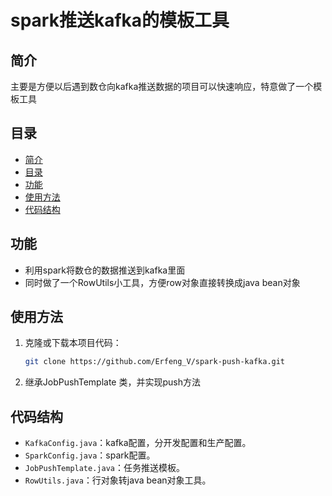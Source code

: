 # spark推送kafka的模板工具

## 简介

主要是方便以后遇到数仓向kafka推送数据的项目可以快速响应，特意做了一个模板工具

## 目录

- [简介](#简介)
- [目录](#目录)
- [功能](#功能)
- [使用方法](#使用方法)
- [代码结构](#代码结构)


## 功能

- 利用spark将数仓的数据推送到kafka里面
- 同时做了一个RowUtils小工具，方便row对象直接转换成java bean对象

## 使用方法

1. 克隆或下载本项目代码：
   ```bash
   git clone https://github.com/Erfeng_V/spark-push-kafka.git

2. 继承JobPushTemplate 类，并实现push方法


## 代码结构

- `KafkaConfig.java`：kafka配置，分开发配置和生产配置。
- `SparkConfig.java`：spark配置。
- `JobPushTemplate.java`：任务推送模板。
- `RowUtils.java`：行对象转java bean对象工具。


